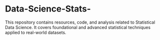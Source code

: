 # Data-Science-Stats-
This repository contains resources, code, and analysis related to Statistical Data Science. It covers foundational and advanced statistical techniques applied to real-world datasets.
